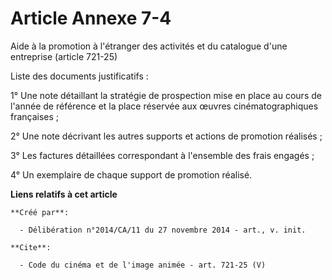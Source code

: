 # Article Annexe 7-4

Aide à la promotion à l'étranger des activités et du catalogue d'une entreprise (article 721-25) 

Liste des documents justificatifs : 

1° Une note détaillant la stratégie de prospection mise en place au cours de l'année de référence et la place réservée aux
œuvres cinématographiques françaises ; 

2° Une note décrivant les autres supports et actions de promotion réalisés ; 

3° Les factures détaillées correspondant à l'ensemble des frais engagés ; 

4° Un exemplaire de chaque support de promotion réalisé.

**Liens relatifs à cet article**

	**Créé par**:

	  - Délibération n°2014/CA/11 du 27 novembre 2014 - art., v. init.

	**Cite**:

	  - Code du cinéma et de l'image animée - art. 721-25 (V)
